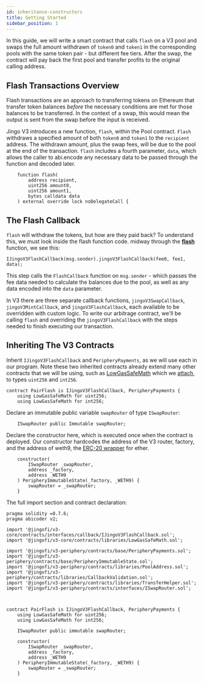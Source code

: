 ```yaml
---
id: inheritance-constructors
title: Getting Started
sidebar_position: 1
---
```


In this guide, we will write a smart contract that calls `flash` on a V3 pool and swaps the full amount withdrawn of `token0` and `token1` in the corresponding pools with the same token pair - but different fee tiers. After the swap, the contract will pay back the first pool and transfer profits to the original calling address.

## Flash Transactions Overview

Flash transactions are an approach to transferring tokens on Ethereum that transfer token balances _before_ the necessary conditions are met for those balances to be transferred. In the context of a swap, this would mean the output is sent from the swap before the input is received.

Jingo V3 introduces a new function, `flash`, within the Pool contract. `Flash` withdraws a specified amount of both `token0` and `token1` to the `recipient` address. The withdrawn amount, plus the swap fees, will be due to the pool at the end of the transaction. `flash` includes a fourth parameter, `data`, which allows the caller to abi.encode any necessary data to be passed through the function and decoded later.

```solidity
    function flash(
        address recipient,
        uint256 amount0,
        uint256 amount1,
        bytes calldata data
    ) external override lock noDelegateCall {
```

## The Flash Callback

`flash` will withdraw the tokens, but how are they paid back? To understand this, we must look inside the flash function code. midway through the [**flash**](https://github.com/Jingo-Finance/v3-core/blob/main/contracts/JingoV3Pool.sol#L791) function, we see this:

```solidity
IJingoV3FlashCallback(msg.sender).jingoV3FlashCallback(fee0, fee1, data);
```

This step calls the `FlashCallback` function on `msg.sender` - which passes the fee data needed to calculate the balances due to the pool, as well as any data encoded into the `data` parameter.

In V3 there are three separate callback functions, `jingoV3SwapCallback`, `jingoV3MintCallback`, and `jingoV3FlashCallback`, each available to be overridden with custom logic. To write our arbitrage contract, we'll be calling `flash` and overriding the `jingoV3FlashCallback` with the steps needed to finish executing our transaction.

## Inheriting The V3 Contracts

Inherit `IJingoV3FlashCallback` and `PeripheryPayments`, as we will use each in our program. Note these two inherited contracts already extend many other contracts that we will be using, such as [LowGasSafeMath](../../reference/core/libraries/LowGasSafeMath.md) which we [attach](https://docs.soliditylang.org/en/v0.7.6/contracts.html?highlight=using#using-for), to types `uint256` and `int256`.

```solidity
contract PairFlash is IJingoV3FlashCallback, PeripheryPayments {
    using LowGasSafeMath for uint256;
    using LowGasSafeMath for int256;
```

Declare an immutable public variable `swapRouter` of type `ISwapRouter`:

```solidity
    ISwapRouter public Immutable swapRouter;
```

Declare the constructor here, which is executed once when the contract is deployed. Our constructor hardcodes the address of the V3 router, factory, and the address of weth9, the [ERC-20 wrapper](https://weth.io/) for ether.

```solidity
    constructor(
        ISwapRouter _swapRouter,
        address _factory,
        address _WETH9
    ) PeripheryImmutableState(_factory, _WETH9) {
        swapRouter = _swapRouter;
    }
```

The full import section and contract declaration:

```solidity
pragma solidity =0.7.6;
pragma abicoder v2;

import '@jingofi/v3-core/contracts/interfaces/callback/IJingoV3FlashCallback.sol';
import '@jingofi/v3-core/contracts/libraries/LowGasSafeMath.sol';

import '@jingofi/v3-periphery/contracts/base/PeripheryPayments.sol';
import '@jingofi/v3-periphery/contracts/base/PeripheryImmutableState.sol';
import '@jingofi/v3-periphery/contracts/libraries/PoolAddress.sol';
import '@jingofi/v3-periphery/contracts/libraries/CallbackValidation.sol';
import '@jingofi/v3-periphery/contracts/libraries/TransferHelper.sol';
import '@jingofi/v3-periphery/contracts/interfaces/ISwapRouter.sol';



contract PairFlash is IJingoV3FlashCallback, PeripheryPayments {
    using LowGasSafeMath for uint256;
    using LowGasSafeMath for int256;

    ISwapRouter public immutable swapRouter;

    constructor(
        ISwapRouter _swapRouter,
        address _factory,
        address _WETH9
    ) PeripheryImmutableState(_factory, _WETH9) {
        swapRouter = _swapRouter;
    }
```

